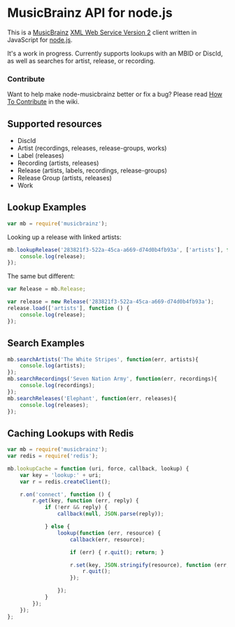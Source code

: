 MusicBrainz API for node.js
===========================

This is a [MusicBrainz][mb] [XML Web Service Version 2][mbwsv2] client written in JavaScript for [node.js][node].

It's a work in progress. Currently supports lookups with an MBID or DiscId, as well as searches for artist, release, or recording.

### Contribute

Want to help make node-musicbrainz better or fix a bug? Please read [How To Contribute][contribute] in the wiki.

Supported resources
-------------------

 - DiscId
 - Artist (recordings, releases, release-groups, works)
 - Label (releases)
 - Recording (artists, releases)
 - Release (artists, labels, recordings, release-groups)
 - Release Group (artists, releases)
 - Work

Lookup Examples
---------------

```javascript
var mb = require('musicbrainz');
```

Looking up a release with linked artists:

```javascript
mb.lookupRelease('283821f3-522a-45ca-a669-d74d0b4fb93a', ['artists'], function (error, release) {
	console.log(release);
});
```

The same but different:

```javascript
var Release = mb.Release;

var release = new Release('283821f3-522a-45ca-a669-d74d0b4fb93a');
release.load(['artists'], function () {
	console.log(release);
});
```

Search Examples
---------------

```javascript
mb.searchArtists('The White Stripes', function(err, artists){
    console.log(artists);
});
mb.searchRecordings('Seven Nation Army', function(err, recordings){
    console.log(recordings);
});
mb.searchReleases('Elephant', function(err, releases){
    console.log(releases);
});
```


Caching Lookups with Redis
--------------------------

```javascript
var mb = require('musicbrainz');
var redis = require('redis');

mb.lookupCache = function (uri, force, callback, lookup) {
	var key = 'lookup:' + uri;
	var r = redis.createClient();

	r.on('connect', function () {
		r.get(key, function (err, reply) {
			if (!err && reply) {
				callback(null, JSON.parse(reply));

			} else {
				lookup(function (err, resource) {
					callback(err, resource);

					if (err) { r.quit(); return; }

					r.set(key, JSON.stringify(resource), function (err, reply) {
						r.quit();
					});

				});
			}
		});
	});
};
```


[node]: http://nodejs.org/
[mb]: http://musicbrainz.org/
[mbwsv2]: http://musicbrainz.org/doc/XML_Web_Service/Version_2
[contribute]: https://github.com/maxkueng/node-musicbrainz/wiki/Contribute
